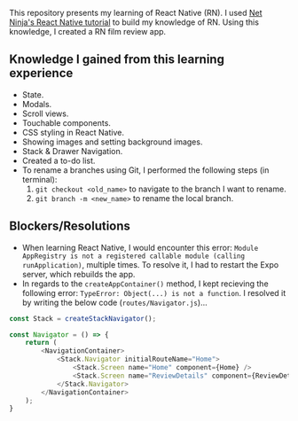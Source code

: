 This repository presents my learning of React Native (RN). I used [Net Ninja's React Native tutorial](https://www.youtube.com/playlist?list=PL4cUxeGkcC9ixPU-QkScoRBVxtPPzVjrQ) to build my knowledge of RN. Using this knowledge, I created a RN film review app.  

## Knowledge I gained from this learning experience
- State.
- Modals.
- Scroll views.
- Touchable components.
- CSS styling in React Native.
- Showing images and setting background images.
- Stack & Drawer Navigation.
- Created a to-do list.
- To rename a branches using Git, I performed the following steps (in terminal):
    1. `git checkout <old_name>` to navigate to the branch I want to rename.
    2. `git branch -m <new_name>` to rename the local branch.

## Blockers/Resolutions
- When learning React Native, I would encounter this error: `Module AppRegistry is not a registered callable module (calling runApplication)`, multiple times. To resolve it, I had to restart the Expo server, which rebuilds the app. 
- In regards to the `createAppContainer()` method, I kept recieving the following error: `TypeError: Object(...) is not a function`. I resolved it by writing the below code (`routes/Navigator.js`)...

```javascript
const Stack = createStackNavigator();

const Navigator = () => {
    return (
        <NavigationContainer>
            <Stack.Navigator initialRouteName="Home">
                <Stack.Screen name="Home" component={Home} />
                <Stack.Screen name="ReviewDetails" component={ReviewDetails} />
            </Stack.Navigator>
        </NavigationContainer>
    );
}
```